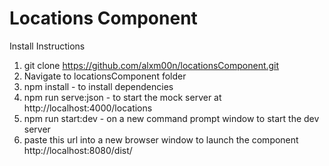# Locations Component

Install Instructions

1. git clone https://github.com/alxm00n/locationsComponent.git
2. Navigate to locationsComponent folder
3. npm install - to install dependencies
4. npm run serve:json - to start the mock server at http://localhost:4000/locations
5. npm run start:dev - on a new command prompt window to start the dev server
6. paste this url into a new browser window to launch the component http://localhost:8080/dist/
